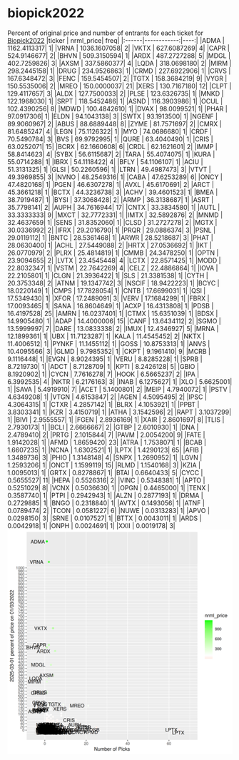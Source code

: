# biopick2022
Percent of original price and number of entrants for each ticket for [Biopick2022](https://twitter.com/hashtag/Biopick2022)
|ticker |   nrml_price| freq|
|:------|------------:|----:|
|ADMA   | 1162.4113317|    1|
|VRNA   | 1036.1607058|    2|
|VKTX   |  627.6087269|    4|
|CAPR   |  524.9146677|    2|
|BHVN   |  509.3150594|    1|
|ARDX   |  487.2727288|    5|
|MDGL   |  402.7259826|    3|
|AXSM   |  337.5860377|    4|
|LQDA   |  318.0698180|    2|
|MIRM   |  298.2445158|    1|
|DRUG   |  234.9526863|    1|
|CRMD   |  227.6922906|    1|
|CRVS   |  167.6348472|    3|
|FENC   |  159.5454507|    2|
|TGTX   |  158.3684219|    9|
|VYGR   |  150.5535006|    2|
|MREO   |  150.0000037|   21|
|XERS   |  130.7167180|   12|
|CLPT   |  129.4117657|    3|
|ALDX   |  127.7500033|    2|
|PLSE   |  123.6326735|    1|
|MNKD   |  122.1968030|    1|
|SRPT   |  118.5452486|    1|
|ASND   |  116.3903986|    1|
|OCUL   |  102.4390256|    8|
|MDWD   |  100.4842610|    1|
|DVAX   |   98.0099521|    1|
|PHAR   |   97.0917306|    1|
|ELDN   |   94.1043138|    3|
|SWTX   |   93.1913500|    1|
|NGENF  |   89.9060967|    2|
|ABUS   |   88.6889448|    8|
|ZYME   |   81.7571697|    2|
|CMRX   |   81.6485247|    4|
|LEGN   |   75.1126322|    1|
|MYO    |   74.0686680|    1|
|CRDF   |   70.5490784|    3|
|BVS    |   69.9792995|    1|
|QURE   |   63.4040490|    1|
|CRIS   |   63.0252071|   15|
|BCRX   |   62.1660608|    6|
|CRDL   |   62.1621601|    2|
|IMMP   |   58.8414623|    4|
|SYBX   |   56.6115687|    2|
|TARA   |   55.4074075|    1|
|KURA   |   55.0714288|    1|
|IBRX   |   54.1118422|    4|
|BFLY   |   54.1106107|    1|
|ACIU   |   51.3131325|    1|
|GLSI   |   50.2260596|    1|
|LTRN   |   49.4987473|    3|
|VTVT   |   49.3969855|    3|
|NVNO   |   48.2549316|    1|
|CABA   |   47.6253289|    6|
|ONCY   |   47.4820168|    1|
|PGEN   |   46.6307278|    1|
|AVXL   |   45.6170691|    2|
|ARCT   |   45.3661218|    1|
|BCTX   |   44.3236738|    3|
|ACHV   |   39.4601523|    1|
|BMEA   |   38.7919487|    1|
|BYSI   |   37.3068428|    2|
|ARMP   |   36.3138687|    1|
|ASRT   |   35.7798141|    2|
|AUPH   |   34.7616944|   17|
|CNTX   |   33.3834580|    1|
|AUTL   |   33.3333333|    9|
|MXCT   |   32.7772331|    1|
|IMTX   |   32.5892876|    2|
|MNMD   |   32.4637659|    1|
|SENS   |   31.8352060|    1|
|CLSD   |   31.2727278|    2|
|MGTX   |   30.0336992|    2|
|IFRX   |   29.2016790|    1|
|PRQR   |   29.0886374|    3|
|PSNL   |   29.0119112|    1|
|BNTC   |   28.5361468|    1|
|ARWR   |   28.5218687|    3|
|PHAT   |   28.0630400|    1|
|ACHL   |   27.5449088|    2|
|HRTX   |   27.0536692|    1|
|IKT    |   26.0770979|    2|
|PLRX   |   25.4814819|    1|
|CMMB   |   24.3478250|    1|
|OPTN   |   23.9094655|    2|
|LVTX   |   23.4545448|    4|
|LCTX   |   22.8571425|    1|
|MODD   |   22.8032347|    1|
|VSTM   |   22.7642269|    4|
|CELZ   |   22.4886864|    1|
|IOVA   |   22.2105801|    1|
|CLGN   |   21.3936422|    1|
|SLS    |   21.3381538|    1|
|CYTH   |   20.3753348|    2|
|ATNM   |   19.1347742|    3|
|NSCIF  |   18.9422223|    1|
|BCYC   |   18.0220149|    1|
|CMPS   |   17.7828054|    1|
|CNTB   |   17.6699031|    1|
|QSI    |   17.5349430|    1|
|XFOR   |   17.2489091|    3|
|VERV   |   17.1684299|    1|
|FBRX   |   17.0093465|    1|
|SANA   |   16.8604649|    1|
|ACXP   |   16.4313808|    1|
|PDSB   |   16.4197528|   25|
|AMRN   |   16.0237401|    1|
|CTMX   |   15.6351039|    1|
|BDSX   |   14.9905480|    1|
|ADAP   |   14.4000006|   15|
|CANF   |   13.6434112|    2|
|SGMO   |   13.5999997|    7|
|DARE   |   13.0833338|    2|
|IMUX   |   12.4346927|    5|
|MRNA   |   12.1899361|    1|
|UBX    |   11.7123287|    1|
|KALA   |   11.4545452|    2|
|NKTX   |   11.4006512|    1|
|PYNKF  |   11.1455112|    1|
|GOSS   |   10.8753313|    1|
|ANVS   |   10.4095566|    3|
|GLMD   |    9.7985352|    1|
|CKPT   |    9.1961410|    9|
|MCRB   |    9.1116448|    1|
|EVGN   |    8.9024395|    1|
|VERU   |    8.8285228|    1|
|SPRB   |    8.7219730|    1|
|ADCT   |    8.7128709|    1|
|KPTI   |    8.2426128|    5|
|GBIO   |    8.1920902|    1|
|CYCN   |    7.7616278|    7|
|HOOK   |    6.5665237|    2|
|IPA    |    6.3992535|    4|
|NKTR   |    6.2176163|    3|
|INAB   |    6.1275627|    1|
|XLO    |    5.6625001|    1|
|SAVA   |    5.4919910|    7|
|ACET   |    5.1400801|    2|
|MEIP   |    4.7940072|    1|
|PSTV   |    4.6349208|    1|
|VTGN   |    4.6153847|    2|
|AGEN   |    4.5095495|    2|
|IPSC   |    4.3064315|    1|
|CTXR   |    4.2857142|    1|
|BLRX   |    4.1053921|    1|
|PPBT   |    3.8303341|    1|
|KZR    |    3.4150719|    1|
|ATHA   |    3.1542596|    2|
|RAPT   |    3.1037299|    1|
|BIVI   |    2.9555557|    1|
|FGEN   |    2.8936169|    1|
|XAIR   |    2.8601697|    8|
|TLIS   |    2.7930173|    1|
|BCLI   |    2.6666667|    2|
|GTBP   |    2.6010930|    1|
|DNA    |    2.4789410|    2|
|PRTG   |    2.1015844|    7|
|PAVM   |    2.0054200|    9|
|FATE   |    1.9142028|    1|
|AFMD   |    1.8659420|   23|
|ATRA   |    1.7538071|    1|
|BCAB   |    1.6607235|    1|
|NCNA   |    1.6302521|    1|
|LPTX   |    1.4290123|   65|
|AFIB   |    1.3489736|    3|
|PHIO   |    1.3148148|    4|
|SNPX   |    1.2690952|    1|
|LGVN   |    1.2593206|    1|
|ONCT   |    1.1599119|   15|
|RLMD   |    1.1540168|    3|
|KZIA   |    1.0095013|    1|
|GRTX   |    0.8278867|    1|
|BTAI   |    0.6640433|    5|
|CYCC   |    0.5655527|   11|
|HEPA   |    0.5526316|    2|
|VINC   |    0.5348381|    1|
|APTO   |    0.5251029|    8|
|VCNX   |    0.5036630|    1|
|OPGN   |    0.4465000|    1|
|TENX   |    0.3587740|    1|
|PTPI   |    0.2942943|    1|
|ALZN   |    0.2877193|    1|
|DRMA   |    0.2729885|    1|
|BNGO   |    0.2318840|    1|
|AVTX   |    0.1493056|    1|
|ATNF   |    0.0789474|    2|
|TCON   |    0.0581227|    6|
|NUWE   |    0.0313283|    1|
|APVO   |    0.0298150|    3|
|SRNE   |    0.0107527|    1|
|BTTX   |    0.0043011|    1|
|ARDS   |    0.0042918|    1|
|ONPH   |    0.0024691|    1|
|XXII   |    0.0019178|    3|
![retvspicks](biopicks.png?raw=true)
